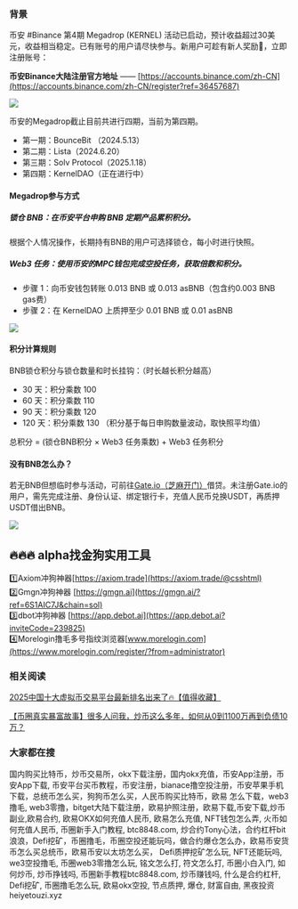 ### 背景
币安 #Binance 第4期 Megadrop (KERNEL) 活动已启动，预计收益超过30美元，收益相当稳定。已有账号的用户请尽快参与。新用户可趁有新人奖励🎁，立即注册账号：

**币安Binance大陆注册官方地址** —— [https://accounts.binance.com/zh-CN](https://accounts.binance.com/zh-CN/register?ref=36457687)

[![](https://fe095ec.webp.li/top-10-exchanges-002.jpg)](https://accounts.binance.com/zh-CN/register?ref=36457687)

币安的Megadrop截止目前共进行四期，当前为第四期。
- 第一期：BounceBit （2024.5.13）
- 第二期：Lista（2024.6.20）
- 第三期：Solv Protocol（2025.1.18）
- 第四期：KernelDAO（正在进行中）

#### Megadrop参与方式
##### 锁仓 BNB：在币安平台申购 BNB 定期产品累积积分。
   根据个人情况操作，长期持有BNB的用户可选择锁仓，每小时进行快照。
##### Web3 任务：使用币安的MPC钱包完成空投任务，获取倍数和积分。
- 步骤 1：向币安钱包转账 0.013 BNB 或 0.013 asBNB（包含约0.003 BNB gas费）
- 步骤 2：在 KernelDAO 上质押至少 0.01 BNB 或 0.01 asBNB

[![](https://fe095ec.webp.li/binance-megadrop_001.jpeg)](https://accounts.binance.com/zh-CN/register?ref=36457687)

#### 积分计算规则
BNB锁仓积分与锁仓数量和时长挂钩：（时长越长积分越高）
- 30 天：积分乘数 100
- 60 天：积分乘数 110
- 90 天：积分乘数 120
- 120 天：积分乘数 130
（积分基于每日申购数量波动，取快照平均值）

总积分 = (锁仓BNB积分 × Web3 任务乘数) + Web3 任务积分

#### 没有BNB怎么办？
若无BNB但想临时参与活动，可前往[Gate.io（芝麻开门）](https://www.gate.io/zh/signup?ref_type=103&ref=A1ERAQ)借贷。未注册Gate.io的用户，需先完成注册、身份认证、绑定银行卡，充值人民币兑换USDT，再质押USDT借出BNB。

[![](https://fe095ec.webp.li/20250410183843687.png)](https://btc8848.com/top-10-exchanges)

## 🔥🔥🔥 alpha找金狗实用工具
1️⃣Axiom冲狗神器[https://axiom.trade](https://axiom.trade/@csshtml)  
2️⃣Gmgn冲狗神器 [https://gmgn.ai](https://gmgn.ai/?ref=6S1AIC7J&chain=sol)  
3️⃣dbot冲狗神器 [https://app.debot.ai](https://app.debot.ai?inviteCode=239825)  
4️⃣Morelogin撸毛多号指纹浏览器[www.morelogin.com](https://www.morelogin.com/register/?from=administrator)  

### 相关阅读
[2025中国十大虚拟币交易平台最新排名出来了🔥【值得收藏】](https://btc8848.com/top-10-exchanges/)

[【币圈真实暴富故事】很多人问我，炒币这么多年，如何从0到1100万再到负债10万？](https://heiyetouzi.xyz/biquanstory001/)

### 大家都在搜
国内购买比特币，炒币交易所，okx下载注册，国内okx充值，币安App注册，币安App下载, 币安平台买币教程，币安注册，bianace撸空投注册，币安苹果手机下载，总统币怎么买，狗狗币怎么买，人民币购买比特币，欧易 怎么下载，web3撸毛, web3零撸，bitget大陆下载注册，欧易护照注册，欧易下载,币安下载,炒币副业,欧易合约, 欧易OKX如何充值人民币, 欧易怎么充值, NFT钱包怎么弄, 火币如何充值人民币, 币圈新手入门教程, btc8848.com, 炒合约Tony心法，合约杠杆bit浪浪，Defi挖矿，币圈撸毛，币圈空投还能玩吗，做合约爆仓怎么办，欧易币安货币怎么买总统币，欧易币安以太坊怎么买， Defi质押挖矿怎么玩, NFT还能玩吗, we3空投撸毛, 币圈web3零撸怎么玩, 铭文怎么打, 符文怎么打, 币圈小白入门, 如何炒币, 炒币挣钱吗, 币圈新手教程btc8848.com, 炒币赚钱吗, 什么是合约杠杆, Defi挖矿, 币圈撸毛怎么玩, 欧易okx空投, 节点质押, 爆仓, 财富自由, 黑夜投资heiyetouzi.xyz